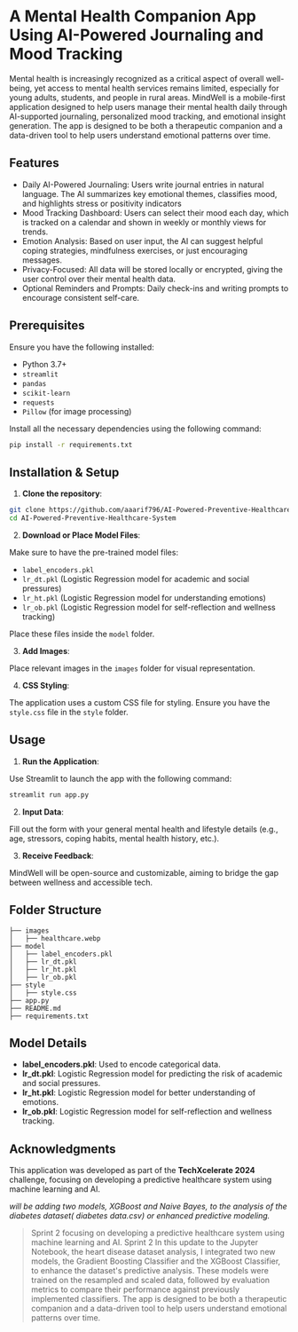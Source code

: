 # A Mental Health Companion App Using AI-Powered Journaling and Mood Tracking

Mental health is increasingly recognized as a critical aspect of overall well-being, yet access to mental health services remains limited, especially for young adults, students, and people in rural areas. MindWell is a mobile-first application designed to help users manage their mental health daily through AI-supported journaling, personalized mood tracking, and emotional insight generation. The app is designed to be both a therapeutic companion and a data-driven tool to help users understand emotional patterns over time.

## Features
- Daily AI-Powered Journaling: Users write journal entries in natural language. The AI summarizes key emotional themes, classifies mood, and highlights stress or positivity indicators
- Mood Tracking Dashboard: Users can select their mood each day, which is tracked on a calendar and shown in weekly or monthly views for trends.
- Emotion Analysis: Based on user input, the AI can suggest helpful coping strategies, mindfulness exercises, or just encouraging messages.
- Privacy-Focused: All data will be stored locally or encrypted, giving the user control over their mental health data.
- Optional Reminders and Prompts: Daily check-ins and writing prompts to encourage consistent self-care.


## Prerequisites

Ensure you have the following installed:
- Python 3.7+
- `streamlit`
- `pandas`
- `scikit-learn`
- `requests`
- `Pillow` (for image processing)

Install all the necessary dependencies using the following command:

```bash
pip install -r requirements.txt
```

## Installation & Setup

1. **Clone the repository**:

```bash
git clone https://github.com/aaarif796/AI-Powered-Preventive-Healthcare-System.git
cd AI-Powered-Preventive-Healthcare-System
```

2. **Download or Place Model Files**:

Make sure to have the pre-trained model files:
- `label_encoders.pkl`
- `lr_dt.pkl` (Logistic Regression model for academic and social pressures)
- `lr_ht.pkl` (Logistic Regression model for understanding emotions)
- `lr_ob.pkl` (Logistic Regression model for self-reflection and wellness tracking)

Place these files inside the `model` folder.

3. **Add Images**:

Place relevant images in the `images` folder for visual representation.

4. **CSS Styling**:

The application uses a custom CSS file for styling. Ensure you have the `style.css` file in the `style` folder.

## Usage

1. **Run the Application**:

Use Streamlit to launch the app with the following command:

```bash
streamlit run app.py
```

2. **Input Data**:

Fill out the form with your general mental health and lifestyle details (e.g., age, stressors, coping habits, mental health history, etc.).

3. **Receive Feedback**:

MindWell will be open-source and customizable, aiming to bridge the gap between wellness and accessible tech.


## Folder Structure

```
├── images
│   ├── healthcare.webp
├── model
│   ├── label_encoders.pkl
│   ├── lr_dt.pkl
│   ├── lr_ht.pkl
│   ├── lr_ob.pkl
├── style
│   ├── style.css
├── app.py
├── README.md
├── requirements.txt
```

## Model Details

- **label_encoders.pkl**: Used to encode categorical data.
- **lr_dt.pkl**: Logistic Regression model for predicting the risk of academic and social pressures.
- **lr_ht.pkl**: Logistic Regression model for better understanding of emotions.
- **lr_ob.pkl**: Logistic Regression model for self-reflection and wellness tracking.

## Acknowledgments

This application was developed as part of the **TechXcelerate 2024** challenge, focusing on developing a predictive healthcare system using machine learning and AI.

_will be adding two models, XGBoost and Naive Bayes, to the analysis of the diabetes dataset( diabetes data.csv) or enhanced predictive modeling._
>Sprint 2
focusing on developing a predictive healthcare system using machine learning and AI.
>Sprint 2
In this update to the Jupyter Notebook, the heart disease dataset analysis, I integrated two new models, the Gradient Boosting Classifier and the XGBoost Classifier, to enhance the dataset's predictive analysis. These models were trained on the resampled and scaled data, followed by evaluation metrics to compare their performance against previously implemented classifiers.
The app is designed to be both a therapeutic companion and a data-driven tool to help users understand emotional patterns over time.
